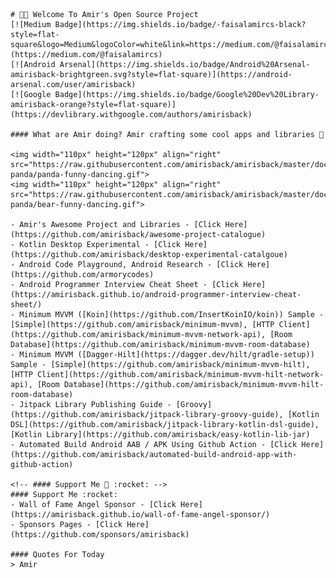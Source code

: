     # 👋🏻 Welcome To Amir's Open Source Project
    [![Medium Badge](https://img.shields.io/badge/-faisalamircs-black?style=flat-square&logo=Medium&logoColor=white&link=https://medium.com/@faisalamircs)](https://medium.com/@faisalamircs)
    [![Android Arsenal](https://img.shields.io/badge/Android%20Arsenal-amirisback-brightgreen.svg?style=flat-square)](https://android-arsenal.com/user/amirisback)
    [![Google Badge](https://img.shields.io/badge/Google%20Dev%20Library-amirisback-orange?style=flat-square)](https://devlibrary.withgoogle.com/authors/amirisback)
    
    #### What are Amir doing? Amir crafting some cool apps and libraries 🔨
      
    <img width="110px" height="120px" align="right" src="https://raw.githubusercontent.com/amirisback/amirisback/master/docs/image/bear-panda/panda-funny-dancing.gif">
    <img width="110px" height="120px" align="right" src="https://raw.githubusercontent.com/amirisback/amirisback/master/docs/image/bear-panda/bear-funny-dancing.gif">
      
    - Amir's Awesome Project and Libraries - [Click Here](https://github.com/amirisback/awesome-project-catalogue)
    - Kotlin Desktop Experimental - [Click Here](https://github.com/amirisback/desktop-experimental-catalgoue)
    - Android Code Playground, Android Research - [Click Here](https://github.com/armorycodes)
    - Android Programmer Interview Cheat Sheet - [Click Here](https://amirisback.github.io/android-programmer-interview-cheat-sheet/)
    - Minimum MVVM ([Koin](https://github.com/InsertKoinIO/koin)) Sample - [Simple](https://github.com/amirisback/minimum-mvvm), [HTTP Client](https://github.com/amirisback/minimum-mvvm-network-api), [Room Database](https://github.com/amirisback/minimum-mvvm-room-database)
    - Minimum MVVM ([Dagger-Hilt](https://dagger.dev/hilt/gradle-setup)) Sample - [Simple](https://github.com/amirisback/minimum-mvvm-hilt), [HTTP Client](https://github.com/amirisback/minimum-mvvm-hilt-network-api), [Room Database](https://github.com/amirisback/minimum-mvvm-hilt-room-database)
    - Jitpack Library Publishing Guide - [Groovy](https://github.com/amirisback/jitpack-library-groovy-guide), [Kotlin DSL](https://github.com/amirisback/jitpack-library-kotlin-dsl-guide), [Kotlin Library](https://github.com/amirisback/easy-kotlin-lib-jar) 
    - Automated Build Android AAB / APK Using Github Action - [Click Here](https://github.com/amirisback/automated-build-android-app-with-github-action)
    
    <!-- #### Support Me 💖 :rocket: -->
    #### Support Me :rocket:
    - Wall of Fame Angel Sponsor - [Click Here](https://amirisback.github.io/wall-of-fame-angel-sponsor/)
    - Sponsors Pages - [Click Here](https://github.com/sponsors/amirisback)
    
    #### Quotes For Today
    > Amir

    
